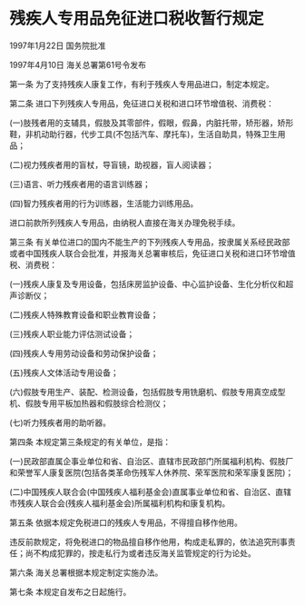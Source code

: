 # 残疾人专用品免征进口税收暂行规定

1997年1月22日 国务院批准　

1997年4月10日 海关总署第61号令发布　

第一条 为了支持残疾人康复工作，有利于残疾人专用品进口，制定本规定。

第二条 进口下列残疾人专用品，免征进口关税和进口环节增值税、消费税：

(一)肢残者用的支辅具，假肢及其零部件，假眼，假鼻，内脏托带，矫形器，矫形鞋，非机动助行器，代步工具(不包括汽车、摩托车)，生活自助具，特殊卫生用品；

(二)视力残疾者用的盲杖，导盲镜，助视器，盲人阅读器；

(三)语言、听力残疾者用的语言训练器；

(四)智力残疾者用的行为训练器，生活能力训练用品。

进口前款所列残疾人专用品，由纳税人直接在海关办理免税手续。

第三条 有关单位进口的国内不能生产的下列残疾人专用品，按隶属关系经民政部或者中国残疾人联合会批准，并报海关总署审核后，免征进口关税和进口环节增值税、消费税：

(一)残疾人康复及专用设备，包括床房监护设备、中心监护设备、生化分析仪和超声诊断仪；

(二)残疾人特殊教育设备和职业教育设备；

(三)残疾人职业能力评估测试设备；

(四)残疾人专用劳动设备和劳动保护设备；

(五)残疾人文体活动专用设备；

(六)假肢专用生产、装配、检测设备，包括假肢专用铣磨机、假肢专用真空成型机、假肢专用平板加热器和假肢综合检测仪；

(七)听力残疾者用的助听器。

第四条 本规定第三条规定的有关单位，是指：

(一)民政部直属企事业单位和省、自治区、直辖市民政部门所属福利机构、假肢厂和荣誉军人康复医院(包括各类革命伤残军人休养院、荣军医院和荣军康复医院)；

(二)中国残疾人联合会(中国残疾人福利基金会)直属事业单位和省、自治区、直辖市残疾人联合会(残疾人福利基金会)所属福利机构和康复机构。

第五条 依据本规定免税进口的残疾人专用品，不得擅自移作他用。

违反前款规定，将免税进口的物品擅自移作他用，构成走私罪的，依法追究刑事责任；尚不构成犯罪的，按走私行为或者违反海关监管规定的行为论处。

第六条 海关总署根据本规定制定实施办法。

第七条 本规定自发布之日起施行。
